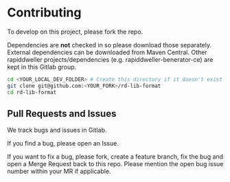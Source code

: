 # Contributing

To develop on this project, please fork the repo.

Dependencies are **not** checked in so please download those separately.
External dependencies can be downloaded from Maven Central. 
Other rapiddweller projects/dependencies (e.g. rapiddweller-benerator-ce) are kept in this Gitlab group. 


```bash
cd <YOUR_LOCAL_DEV_FOLDER> # Create this directory if it doesn't exist
git clone git@github.com:<YOUR_FORK>/rd-lib-format
cd rd-lib-format
```

## Pull Requests and Issues

We track bugs and issues in Gitlab.

If you find a bug, please open an Issue.

If you want to fix a bug, please fork, create a feature branch, fix the bug and
open a Merge Request back to this repo.
Please mention the open bug issue number within your MR if applicable.